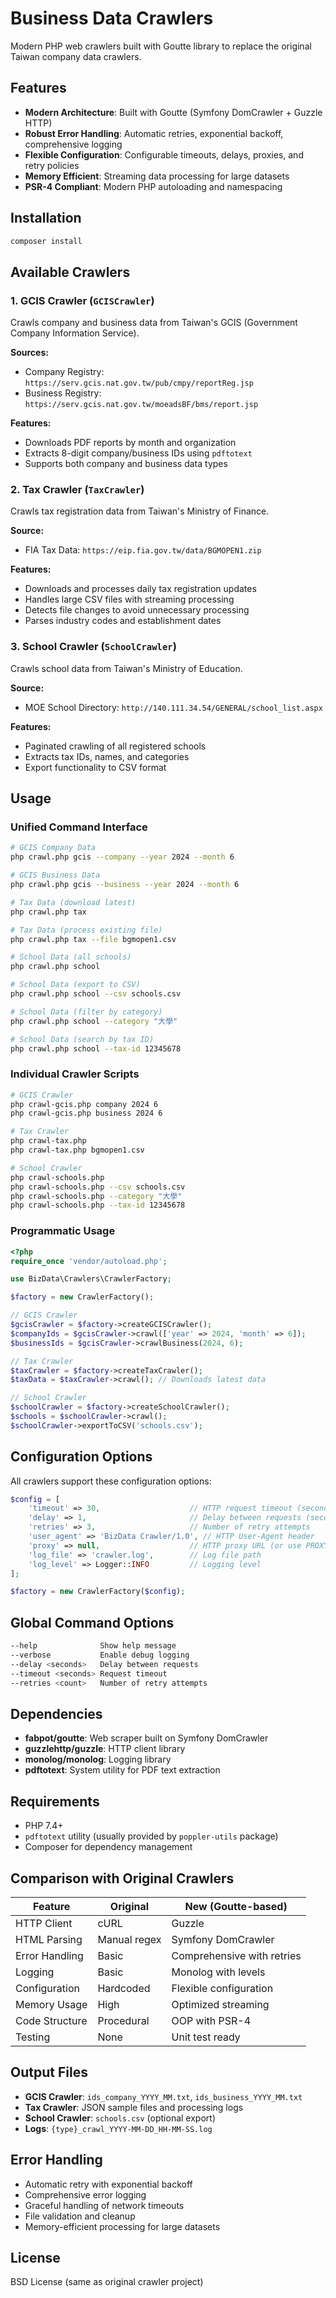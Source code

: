 # Business Data Crawlers

Modern PHP web crawlers built with Goutte library to replace the original Taiwan company data crawlers.

## Features

- **Modern Architecture**: Built with Goutte (Symfony DomCrawler + Guzzle HTTP)
- **Robust Error Handling**: Automatic retries, exponential backoff, comprehensive logging
- **Flexible Configuration**: Configurable timeouts, delays, proxies, and retry policies
- **Memory Efficient**: Streaming data processing for large datasets
- **PSR-4 Compliant**: Modern PHP autoloading and namespacing

## Installation

```bash
composer install
```

## Available Crawlers

### 1. GCIS Crawler (`GCISCrawler`)
Crawls company and business data from Taiwan's GCIS (Government Company Information Service).

**Sources:**
- Company Registry: `https://serv.gcis.nat.gov.tw/pub/cmpy/reportReg.jsp`
- Business Registry: `https://serv.gcis.nat.gov.tw/moeadsBF/bms/report.jsp`

**Features:**
- Downloads PDF reports by month and organization
- Extracts 8-digit company/business IDs using `pdftotext`
- Supports both company and business data types

### 2. Tax Crawler (`TaxCrawler`)
Crawls tax registration data from Taiwan's Ministry of Finance.

**Source:**
- FIA Tax Data: `https://eip.fia.gov.tw/data/BGMOPEN1.zip`

**Features:**
- Downloads and processes daily tax registration updates
- Handles large CSV files with streaming processing
- Detects file changes to avoid unnecessary processing
- Parses industry codes and establishment dates

### 3. School Crawler (`SchoolCrawler`)
Crawls school data from Taiwan's Ministry of Education.

**Source:**
- MOE School Directory: `http://140.111.34.54/GENERAL/school_list.aspx`

**Features:**
- Paginated crawling of all registered schools
- Extracts tax IDs, names, and categories
- Export functionality to CSV format

## Usage

### Unified Command Interface

```bash
# GCIS Company Data
php crawl.php gcis --company --year 2024 --month 6

# GCIS Business Data  
php crawl.php gcis --business --year 2024 --month 6

# Tax Data (download latest)
php crawl.php tax

# Tax Data (process existing file)
php crawl.php tax --file bgmopen1.csv

# School Data (all schools)
php crawl.php school

# School Data (export to CSV)
php crawl.php school --csv schools.csv

# School Data (filter by category)
php crawl.php school --category "大學"

# School Data (search by tax ID)
php crawl.php school --tax-id 12345678
```

### Individual Crawler Scripts

```bash
# GCIS Crawler
php crawl-gcis.php company 2024 6
php crawl-gcis.php business 2024 6

# Tax Crawler
php crawl-tax.php
php crawl-tax.php bgmopen1.csv

# School Crawler
php crawl-schools.php
php crawl-schools.php --csv schools.csv
php crawl-schools.php --category "大學"
php crawl-schools.php --tax-id 12345678
```

### Programmatic Usage

```php
<?php
require_once 'vendor/autoload.php';

use BizData\Crawlers\CrawlerFactory;

$factory = new CrawlerFactory();

// GCIS Crawler
$gcisCrawler = $factory->createGCISCrawler();
$companyIds = $gcisCrawler->crawl(['year' => 2024, 'month' => 6]);
$businessIds = $gcisCrawler->crawlBusiness(2024, 6);

// Tax Crawler
$taxCrawler = $factory->createTaxCrawler();
$taxData = $taxCrawler->crawl(); // Downloads latest data

// School Crawler
$schoolCrawler = $factory->createSchoolCrawler();
$schools = $schoolCrawler->crawl();
$schoolCrawler->exportToCSV('schools.csv');
```

## Configuration Options

All crawlers support these configuration options:

```php
$config = [
    'timeout' => 30,                    // HTTP request timeout (seconds)
    'delay' => 1,                       // Delay between requests (seconds)
    'retries' => 3,                     // Number of retry attempts
    'user_agent' => 'BizData Crawler/1.0', // HTTP User-Agent header
    'proxy' => null,                    // HTTP proxy URL (or use PROXY_URL env var)
    'log_file' => 'crawler.log',        // Log file path
    'log_level' => Logger::INFO         // Logging level
];

$factory = new CrawlerFactory($config);
```

## Global Command Options

```bash
--help              Show help message
--verbose           Enable debug logging
--delay <seconds>   Delay between requests
--timeout <seconds> Request timeout
--retries <count>   Number of retry attempts
```

## Dependencies

- **fabpot/goutte**: Web scraper built on Symfony DomCrawler
- **guzzlehttp/guzzle**: HTTP client library
- **monolog/monolog**: Logging library
- **pdftotext**: System utility for PDF text extraction

## Requirements

- PHP 7.4+
- `pdftotext` utility (usually provided by `poppler-utils` package)
- Composer for dependency management

## Comparison with Original Crawlers

| Feature | Original | New (Goutte-based) |
|---------|----------|-------------------|
| HTTP Client | cURL | Guzzle |
| HTML Parsing | Manual regex | Symfony DomCrawler |
| Error Handling | Basic | Comprehensive with retries |
| Logging | Basic | Monolog with levels |
| Configuration | Hardcoded | Flexible configuration |
| Memory Usage | High | Optimized streaming |
| Code Structure | Procedural | OOP with PSR-4 |
| Testing | None | Unit test ready |

## Output Files

- **GCIS Crawler**: `ids_company_YYYY_MM.txt`, `ids_business_YYYY_MM.txt`
- **Tax Crawler**: JSON sample files and processing logs
- **School Crawler**: `schools.csv` (optional export)
- **Logs**: `{type}_crawl_YYYY-MM-DD_HH-MM-SS.log`

## Error Handling

- Automatic retry with exponential backoff
- Comprehensive error logging
- Graceful handling of network timeouts
- File validation and cleanup
- Memory-efficient processing for large datasets

## License

BSD License (same as original crawler project)